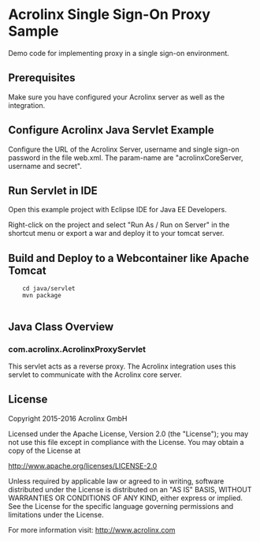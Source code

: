 # Acrolinx Single Sign-On Proxy Sample

Demo code for implementing proxy in a single sign-on environment.

## Prerequisites

Make sure you have configured your Acrolinx server as well as the integration.

## Configure Acrolinx Java Servlet Example

Configure the URL of the Acrolinx Server, username and single sign-on password in the file web.xml. The param-name are "acrolinxCoreServer, username and secret".

## Run Servlet in IDE

Open this example project with Eclipse IDE for Java EE Developers.

Right-click on the project and select "Run As / Run on Server" in the shortcut menu or export a war and deploy it to your tomcat server.

## Build and Deploy to a Webcontainer like Apache Tomcat 

```
	cd java/servlet
	mvn package
	
```


## Java Class Overview



### com.acrolinx.AcrolinxProxyServlet

This servlet acts as a reverse proxy. The Acrolinx integration uses this servlet to communicate with the Acrolinx core server.

## License

Copyright 2015-2016 Acrolinx GmbH

Licensed under the Apache License, Version 2.0 (the "License");
you may not use this file except in compliance with the License.
You may obtain a copy of the License at

http://www.apache.org/licenses/LICENSE-2.0

Unless required by applicable law or agreed to in writing, software
distributed under the License is distributed on an "AS IS" BASIS,
WITHOUT WARRANTIES OR CONDITIONS OF ANY KIND, either express or implied.
See the License for the specific language governing permissions and
limitations under the License.

For more information visit: http://www.acrolinx.com
